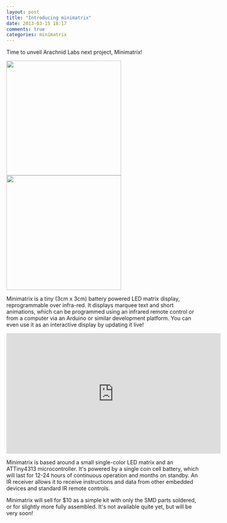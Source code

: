 ```yaml
---
layout: post
title: "Introducing minimatrix"
date: 2013-03-15 18:17
comments: true
categories: minimatrix
---
```


Time to unveil Arachnid Labs next project, Minimatrix!

<img src="https://lh5.googleusercontent.com/-1WszGdAksoI/UTEsFVqaW9I/AAAAAAAAC3w/CdYmlgQo7LA/w675-h683-p-o-k/IMG_20130301_200529.jpg" width="300"/>
<img src="https://lh3.googleusercontent.com/-NlM9cbr1AOI/UTEsFUQ0XoI/AAAAAAAAC74/U723gfx8k-0/s680/IMG_20130301_200538.jpg" width="300"/>

Minimatrix is a tiny (3cm x 3cm) battery powered LED matrix display,
reprogrammable over infra-red. It displays marquee text and short
animations, which can be programmed using an infrared remote control
or from a computer via an Arduino or similar development platform. You
can even use it as an interactive display by updating it live!

<iframe width="560" height="315" src="http://www.youtube.com/embed/cMi9UnKH-kU?rel=0" frameborder="0" allowfullscreen></iframe>

Minimatrix is based around a small single-color LED matrix and an ATTiny4313
microcontroller. It's powered by a single coin cell battery, which will
last for 12-24 hours of continuous operation and months on standby. An IR
receiver allows it to receive instructions and data from other embedded
devices and standard IR remote controls.

Minimatrix will sell for $10 as a simple kit with only the SMD parts soldered,
or for slightly more fully assembled. It's not available quite yet, but
will be very soon!
